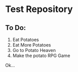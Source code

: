 # Test Repository

## To Do:
1. Eat Potatoes
2. Eat More Potatoes
3. Go to Potato Heaven
4. Make the potato RPG Game

Ok...